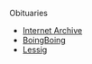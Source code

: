Obituaries

* [Internet Archive](http://blog.archive.org/2013/01/12/aaron-swartz-hero-of-the-open-world-rip/)
* [BoingBoing](http://boingboing.net/2013/01/12/rip-aaron-swartz.html)
* [Lessig](http://lessig.tumblr.com/post/40347463044/prosecutor-as-bully)
